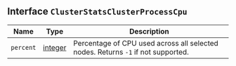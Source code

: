 ## Interface `ClusterStatsClusterProcessCpu`

| Name | Type | Description |
| - | - | - |
| `percent` | [integer](./integer.md) | Percentage of CPU used across all selected nodes. Returns `-1` if not supported. |
